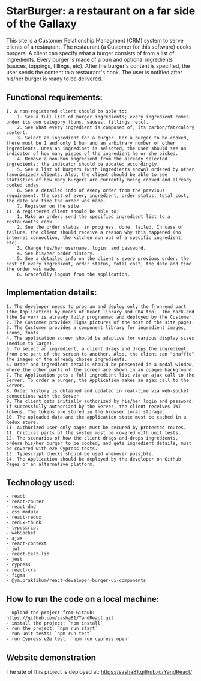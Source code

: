 
# StarBurger: a restaurant on a far side of the Gallaxy

This site is a Customer Relationship Managment (CRM) system to serve clients of a restaurant. The restaurant (a Customer for this software) cooks burgers. A client can specify what a burger consists of from a list of ingredients. Every burger is made of a bun and optional ingredients (sauces, toppings, fillings, etc). After the burger's content is specified, the user sends the content to a restaurant's cook. The user is notified after his/her burger is ready to be delivered. 

## Functional requirements:

    I. A non-registered client should be able to:
        1. See a full list of burger ingredients; every ingredient comes under its own category (buns, sauses, fillings, etc).
        2. See what every ingredient is composed of, its carbon/fat/calory content.
        3. Select an ingredient for a burger. For a burger to be cooked, there must be 1 and only 1 bun and an arbitrary number of other ingredients. Ones an ingredinet is selected, the user should see an indicator of how many pieces of the ingredient he or she picked.
        4. Remove a non-bun ingredient from the already selected ingredients; the indicator should be updated accordingly.
        5. See a list of burgers (with ingredients shown) ordered by other (anonimized) clients. Also, the client should be able to see statistics of how many burgers are currently being cooked and already cooked today.
        6. See a detailed info of every order from the previous requirement: the cost of every ingredient, order status, total cost, the date and time the order was made.   
        7. Register on the site.
    II. A registered client should be able to:
        1. Make an order: send the specified ingredient list to a restaurant's cook.
        2. See the order status: in progress, done, failed. In case of failure, the client should receive a reason why this happened (no internet connection, the kitchen run out of a specific ingredient, etc).
        3. Change his/her username, login, and password.
        4. See his/her order history.
        5. See a detailed info on the client's every previous order: the cost of every ingredient, order status, total cost, the date and time the order was made.
        6. Gracefully logout from the application.         
      

## Implementation details:

    1. The developer needs to program and deploy only the fron-end part (the Application) by means of React library and CRA tool. The back-end (the Server) is already fully programmed and deployed by the Customer.
    2. The Customer provides Figma pictures of the most of the site pages.
    3. The Customer provides a component library for ingredient images, icons, fonts.
    4. The application screen should be adaptive for various display sizes (medium to large).
    5. To select an ingredient, a client drags and drops the ingredient from one part of the screen to another. Also, the client can "shaffle" the images of the already chosen ingredients.
    6. Order and ingredient details should be presented in a modal window, where the other parts of the screen are shown in an opaque background.
    7. The Application gets a full ingredient list via an ajax call to the Server. To order a burger, the Application makes an ajax call to the Server.
    8. Order history is obtained and updated in real-time via web-socket connections with the Server.
    9. The client gets initially authorized by his/her login and password. If successfully authorized by the Server, the client receives JWT tokens. The tokens are stored in the browser local storage.
    10. The uploaded data and the application state must be cached in a Redux store.
    11. Authorized user-only pages must be secured by protected routes.  
    11. Critical parts of the system must be covered with unit tests.
    12. The scenarios of how the client drags-and-drops ingredients, orders his/her burger to be cooked, and gets ingredient details, must be covered with e2e Cypress tests.      
    13. Typescript checks should be used whenever possible.
    14. The Application should be deployed by the developer on Github Pages or an alternative platform.

## Technology used:

    - react
    - react-router
    - react-dnd
    - css module
    - react-redux
    - redux-thunk
    - typescript
    - webSocket
    - ajax
    - react-context
    - jwt
    - react-test-lib
    - jest
    - cypress
    - react-cra
    - figma
    - @ya.praktikum/react-developer-burger-ui-components

## How to run the code on a local machine:

    - upload the project from Github: https://github.com/sasha81/YandReact.git
    - install the project: `npm install`
    - run the project: `npm run start`
    - run unit tests: `npm run test` 
    - run Cypress e2e test: `npm run cypress:open` 

## Website demonstration

The site of this project is deployed at: https://sasha81.github.io/YandReact/    
